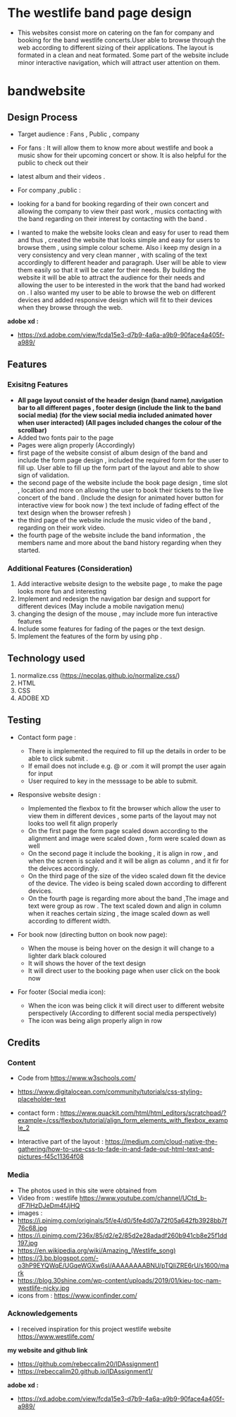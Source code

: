 # The westlife band page design

- This websites consist  more on catering on the fan for company and booking for the band westlife concerts.User able to browse through the web according to different sizing of their applications. The layout is formated in a clean and neat formated. Some part of the website include minor interactive navigation, which will attract user attention on them. 


# bandwebsite

## Design Process

- Target audience : Fans , Public , company 
- For fans : It will allow them  to know more about westlife and book a music show for their upcoming concert or show. It is also helpful for the public to check out their
- latest album and their videos .

- For company ,public :
- looking for a band for booking regarding of their own  concert  and  allowing the company to view their past work , musics
contacting with the band regarding on their interest by contacting with the band .

- I wanted to make the website looks clean and easy for user to read them and thus , created the website that looks simple and easy for users to browse them , using simple colour scheme. Also i keep my design in a very consistency and very clean manner , with scaling of the text accordingly to different header and paragraph. User will be able to view them easily  so that it will be cater for their needs. By building the website it will be able to attract the audience for their needs and allowing the user to be interested in the work that the band had worked on . I also wanted my user to be able to browse the web on different devices  and added responsive design which will fit to their devices when they browse through the web.

**adobe xd :** 
- https://xd.adobe.com/view/fcda15e3-d7b9-4a6a-a9b9-90face4a405f-a989/


## Features

###  Exisitng Features


- **All page layout consist of the header design (band name),navigation bar to all different pages , footer design (include the link to the band social media) (for the view social media included animated hover when user interacted) (All pages included changes the colour of the scrollbar)**
- Added two fonts pair to the page 
- Pages were align properly (Accordingly)
- first page of the website consist of album design of the band and include the form page design  , included the required form for the user to fill up. User able to fill up the form part of the layout and able to show sign of validation. 
- the second page of the website include the book page design , time slot , location and  more on allowing the user to book their tickets to the live concert of the band . (Include the design for animated hover button for interactive view for book now ) the text include of fading effect of the text design when the browser refresh )
- the third page of the website include the music video of the band , regarding on their work video.
- the fourth page of the website include the band information , the members name  and more about the band history regarding when they started.


###  Additional Features (Consideration)

1. Add interactive website design to the website page , to make the page looks more fun and interesting 
2. Implement and redesign the navigation bar design and support for different devices (May include a mobile navigation menu)
3. changing the design of the mouse , may include more fun interactive features
4. Include some features for fading of the pages or the text design.
5. Implement the features of the form by using php .

## Technology used 

1. normalize.css (https://necolas.github.io/normalize.css/)
2. HTML 
3. CSS
4. ADOBE XD


## Testing 

- Contact form page  :  
  - There is implemented the required to fill up the details in order to be able to click submit .
  - If email does not include e.g. @ or .com  it will prompt the user again for input
  - User required to key in the messsage to be able to submit.

- Responsive website design :  
  - Implemented the flexbox to fit the browser which allow the user to view them in different devices , some parts of the layout may not looks too well fit align properly 
  - On the first page the form page scaled down according to the alignment and image were scaled down , form were scaled down as well
  - On the second page it include the booking , it is align in row , and when the screen is scaled and it will be  align as column , and it fir for the deivces accordingly.
  - On the third page of the size of the video scaled down fit the device of the device. The video is being scaled down according to different devices.
  - On the fourth  page is regarding more about the band ,The image and text were group as row . The  text scaled down and align in column when it reaches certain sizing , the image scaled down as well according to different width.
  
-  For book now (directing button on book now page):
   - When the mouse is being hover on the design it will change to a lighter dark black coloured
   - It will shows the hover of the text design 
   - It will direct user to the booking page when user click on the book now
  
-  For footer (Social media icon):
   - When the icon was being click it will direct user to different website perspectively (According to different social media perspectively)
   - The icon was being align properly align in row
 
 




## Credits

### Content

- Code from https://www.w3schools.com/ 

- https://www.digitalocean.com/community/tutorials/css-styling-placeholder-text

- contact form : https://www.quackit.com/html/html_editors/scratchpad/?example=/css/flexbox/tutorial/align_form_elements_with_flexbox_example_2

- Interactive  part of the layout : https://medium.com/cloud-native-the-gathering/how-to-use-css-to-fade-in-and-fade-out-html-text-and-pictures-f45c11364f08


### Media
- The photos used in this site were obtained from
- Video from : westlife https://www.youtube.com/channel/UCtd_b-dF7lHzDJeDm4fJjHQ
- images : 
- https://i.pinimg.com/originals/5f/e4/d0/5fe4d07a72f05a642fb3928bb7f76c68.jpg
- https://i.pinimg.com/236x/85/d2/e2/85d2e28adadf260b941cb8e25f1dd197.jpg
- https://en.wikipedia.org/wiki/Amazing_(Westlife_song)
- https://3.bp.blogspot.com/-o3hP9EYQWqE/UGqeWGXw6sI/AAAAAAAABNU/pTQIiZRE6rU/s1600/mark
- https://blog.30shine.com/wp-content/uploads/2019/01/kieu-toc-nam-westlife-nicky.jpg
- icons from : https://www.iconfinder.com/

### Acknowledgements

- I received inspiration for this project westlife website https://www.westlife.com/


**my website and github link**

- https://github.com/rebeccalim20/IDAssignment1
- https://rebeccalim20.github.io/IDAssignment1/

**adobe xd :** 
- https://xd.adobe.com/view/fcda15e3-d7b9-4a6a-a9b9-90face4a405f-a989/

